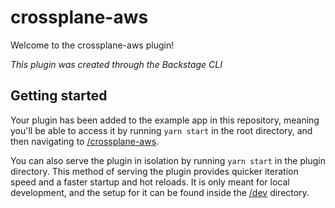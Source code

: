 # crossplane-aws

Welcome to the crossplane-aws plugin!

_This plugin was created through the Backstage CLI_

## Getting started

Your plugin has been added to the example app in this repository, meaning you'll be able to access it by
running `yarn start` in the root directory, and then navigating
to [/crossplane-aws](http://localhost:3000/crossplane-ecs).

You can also serve the plugin in isolation by running `yarn start` in the plugin directory.
This method of serving the plugin provides quicker iteration speed and a faster startup and hot reloads.
It is only meant for local development, and the setup for it can be found inside the [/dev](./dev) directory.
